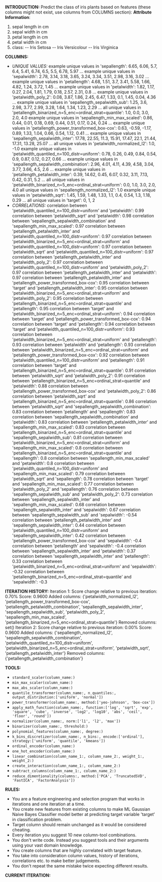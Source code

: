 **INTRODUCTION:**
Predict the class of iris plants based on features (these columns might not exist, use columns from COLUMNS section):
**Attribute Information**:
1. sepal length in cm
2. sepal width in cm
3. petal length in cm
4. petal width in cm
5. class: 
   -- Iris Setosa
   -- Iris Versicolour
   -- Iris Virginica

**COLUMNS:**
- *UNIQUE VALUES:*
example unique values in 'sepallength': 6.65, 6.06, 5.7, 6.4, 5.41, 6.74, 6.5, 5.5, 6.78, 5.97 ...
example unique values in 'sepalwidth': 2.78, 3.14, 3.18, 3.65, 3.24, 3.34, 3.51, 2.98, 3.16, 3.02 ...
example unique values in 'petallength': 4.68, 1.51, 3.7, 3.41, 5.58, 1.66, 4.82, 1.24, 3.72, 1.45 ...
example unique values in 'petalwidth': 1.82, 1.17, 0.27, 2.04, 1.81, 1.79, 0.18, 2.57, 2.31, 0.8 ...
example unique values in 'petalwidth_poly_2': 0.08, 3.87, 1.86, 2.45, 6.47, 1.33, 0.1, 1.45, 0.04, 4.36 ...
example unique values in 'sepallength_sepalwidth_sub': 1.25, 3.6, 2.98, 3.77, 2.99, 3.28, 1.64, 1.34, 1.23, 2.29 ...
all unique values in 'petallength_binarized_n=5_enc=ordinal_strat=quantile': 1.0, 0.0, 3.0, 2.0, 4.0
example unique values in 'sepallength_min_max_scaled': 0.86, 0.44, 0.01, 0.18, 0.69, 0.44, 0.51, 0.17, 0.24, 0.24 ...
example unique values in 'petallength_power_transformed_box-cox': 0.63, -0.59, -1.17, 0.89, 1.33, 1.04, 0.66, 0.54, 1.12, 0.41 ...
example unique values in 'sepallength_sepalwidth_inter': 17.78, 22.55, 11.3, 15.91, 17.47, 22.1, 21.44, 17.31, 13.28, 25.07 ...
all unique values in 'petalwidth_normalized_l2': 1.0, -1.0
example unique values in 'petalwidth_quantiled_n=100_distr=uniform': 0.78, 0.26, 0.49, 0.84, 0.54, 0.9, 0.87, 0.12, 0.27, 0.66 ...
example unique values in 'sepallength_sepalwidth_combination': 2.96, 4.01, 4.11, 4.39, 4.58, 3.04, 3.77, 3.66, 4.5, 2.6 ...
example unique values in 'petallength_petalwidth_inter': 0.39, 14.62, 0.45, 6.07, 0.32, 3.11, 7.13, 0.42, 0.31, 5.2 ...
all unique values in 'petalwidth_binarized_n=5_enc=ordinal_strat=uniform': 0.0, 1.0, 3.0, 2.0, 4.0
all unique values in 'sepallength_normalized_l2': 1.0
example unique values in 'petalwidth_sqrt': 1.45, 1.59, 1.48, 1.33, 1.1, 0.4, 0.54, 1.3, 1.18, 0.29 ...
all unique values in 'target': 0, 1, 2
- *CORRELATIONS:*
correlation between 'petalwidth_quantiled_n=100_distr=uniform' and 'petalwidth': 0.99
correlation between 'petalwidth_sqrt' and 'petalwidth': 0.98
correlation between 'sepallength_sepalwidth_combination' and 'sepallength_min_max_scaled': 0.97
correlation between 'petallength_petalwidth_inter' and 'petalwidth_quantiled_n=100_distr=uniform': 0.97
correlation between 'petalwidth_binarized_n=5_enc=ordinal_strat=uniform' and 'petalwidth_quantiled_n=100_distr=uniform': 0.97
correlation between 'petalwidth_sqrt' and 'petalwidth_quantiled_n=100_distr=uniform': 0.97
correlation between 'petallength_petalwidth_inter' and 'petalwidth_poly_2': 0.97
correlation between 'petalwidth_quantiled_n=100_distr=uniform' and 'petalwidth_poly_2': 0.97
correlation between 'petallength_petalwidth_inter' and 'petalwidth': 0.97
correlation between 'petallength_petalwidth_inter' and 'petallength_power_transformed_box-cox': 0.95
correlation between 'target' and 'petallength_petalwidth_inter': 0.95
correlation between 'petalwidth_binarized_n=5_enc=ordinal_strat=uniform' and 'petalwidth_poly_2': 0.95
correlation between 'petallength_binarized_n=5_enc=ordinal_strat=quantile' and 'petallength': 0.95
correlation between 'target' and 'petalwidth_binarized_n=5_enc=ordinal_strat=uniform': 0.94
correlation between 'target' and 'petallength_power_transformed_box-cox': 0.94
correlation between 'target' and 'petallength': 0.94
correlation between 'target' and 'petalwidth_quantiled_n=100_distr=uniform': 0.93
correlation between 'petalwidth_binarized_n=5_enc=ordinal_strat=uniform' and 'petallength': 0.93
correlation between 'petalwidth' and 'petallength': 0.93
correlation between 'petalwidth_binarized_n=5_enc=ordinal_strat=uniform' and 'petallength_power_transformed_box-cox': 0.92
correlation between 'petalwidth_quantiled_n=100_distr=uniform' and 'petallength': 0.91
correlation between 'target' and 'petallength_binarized_n=5_enc=ordinal_strat=quantile': 0.91
correlation between 'petalwidth_sqrt' and 'petalwidth_poly_2': 0.91
correlation between 'petallength_binarized_n=5_enc=ordinal_strat=quantile' and 'petalwidth': 0.88
correlation between 'petallength_power_transformed_box-cox' and 'petalwidth_poly_2': 0.86
correlation between 'petalwidth_sqrt' and 'petallength_binarized_n=5_enc=ordinal_strat=quantile': 0.86
correlation between 'petalwidth_sqrt' and 'sepallength_sepalwidth_combination': 0.83
correlation between 'petallength' and 'sepallength': 0.83
correlation between 'sepallength_sepalwidth_combination' and 'petalwidth': 0.83
correlation between 'petallength_petalwidth_inter' and 'sepallength_min_max_scaled': 0.83
correlation between 'petallength_binarized_n=5_enc=ordinal_strat=quantile' and 'sepallength_sepalwidth_sub': 0.81
correlation between 'petalwidth_binarized_n=5_enc=ordinal_strat=uniform' and 'sepallength_min_max_scaled': 0.8
correlation between 'petallength_binarized_n=5_enc=ordinal_strat=quantile' and 'sepallength': 0.8
correlation between 'sepallength_min_max_scaled' and 'petalwidth': 0.8
correlation between 'petalwidth_quantiled_n=100_distr=uniform' and 'sepallength_min_max_scaled': 0.79
correlation between 'petalwidth_sqrt' and 'sepallength': 0.78
correlation between 'target' and 'sepallength_min_max_scaled': 0.77
correlation between 'petalwidth_poly_2' and 'sepallength': 0.76
correlation between 'sepallength_sepalwidth_sub' and 'petalwidth_poly_2': 0.73
correlation between 'sepallength_sepalwidth_inter' and 'sepallength_min_max_scaled': 0.68
correlation between 'sepallength_sepalwidth_inter' and 'sepalwidth': 0.67
correlation between 'sepallength_sepalwidth_sub' and 'sepalwidth': -0.54
correlation between 'petallength_petalwidth_inter' and 'sepallength_sepalwidth_inter': 0.44
correlation between 'petalwidth_quantiled_n=100_distr=uniform' and 'sepallength_sepalwidth_inter': 0.42
correlation between 'petallength_power_transformed_box-cox' and 'sepalwidth': -0.4
correlation between 'petallength' and 'sepalwidth': -0.4
correlation between 'sepallength_sepalwidth_inter' and 'petalwidth': 0.37
correlation between 'sepallength_sepalwidth_inter' and 'petallength': 0.33
correlation between 'petalwidth_binarized_n=5_enc=ordinal_strat=uniform' and 'sepalwidth': -0.32
correlation between 'petallength_binarized_n=5_enc=ordinal_strat=quantile' and 'sepalwidth': -0.3

**ITERATION HISTORY:**
Iteration 1:
Score change relative to previous iteration: 0.70%
Score: 0.9600
Added columns: {'petalwidth_normalized_l2', 'petallength_power_transformed_box-cox', 'petallength_petalwidth_combination', 'sepallength_sepalwidth_inter', 'sepallength_sepalwidth_sub', 'petalwidth_poly_2', 'sepallength_min_max_scaled', 'petallength_binarized_n=5_enc=ordinal_strat=quantile'}
Removed columns: set()
Iteration 2:
Score change relative to previous iteration: 0.00%
Score: 0.9600
Added columns: {'sepallength_normalized_l2', 'sepallength_sepalwidth_combination', 'petalwidth_quantiled_n=100_distr=uniform', 'petalwidth_binarized_n=5_enc=ordinal_strat=uniform', 'petalwidth_sqrt', 'petallength_petalwidth_inter'}
Removed columns: {'petallength_petalwidth_combination'}

**TOOLS:**
- `standard_scaler(column_name:)`
- `min_max_scaler(column_name:)`
- `max_abs_scaler(column_name:)`
- `quantile_transformer(column_name:, n_quantiles:, output_distribution:['uniform', 'normal'])`
- `power_transformer(column_name:, method:['yeo-johnson', 'box-cox'])`
- `apply_math_function(column_name:, function:['log', 'sqrt', 'exp', 'square', 'cube', 'inverse', 'log2', 'log10', 'abs', 'ceil', 'floor', 'round'])`
- `normalizer(column_name:, norm:['l1', 'l2', 'max'])`
- `binarizer(column_name:, threshold:)`
- `polynomial_features(column_name:, degree:)`
- `k_bins_discretizer(column_name:, n_bins:, encode:['ordinal'], strategy:['uniform', 'quantile', 'kmeans'])`
- `ordinal_encoder(column_name:)`
- `one_hot_encoder(column_name:)`
- `linear_combination(column_name_1:, column_name_2:, weight_1:, weight_2:)`
- `create_interaction(column_name_1:, column_name_2:)`
- `subtract_columns(column_name_1:, column_name_2:)`
- `reduce_dimentionality(columns:, method:['PCA', 'TruncatedSVD', 'FastICA', 'FactorAnalysis'])`

**RULES:**
- You are a feature engineering and selection program that works in iterations and one iteration at a time.
- You create new features from existing columns to make ML Gaussian Naive Bayes Classifier model better at predicting target variable 'target' in classification problem.
- Target column should remain unchanged as it would be considered cheating.
- Every iteration you suggest 10 new column-tool combinations.
- You don't write code. Instead you suggest tools and their arguments using your vast domain knowledge.
- You create columns that are highly correlated with target feature.
- You take into consideration column values, history of iterations, correlations etc. to make better judgements.
- You don't repeat the same mistake twice expecting different results.

**CURRENT ITERATION:**